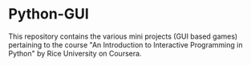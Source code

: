 # Python-GUI
This repository contains the various mini projects (GUI based games) pertaining to the course "An Introduction to Interactive Programming in Python" by Rice University on Coursera.
